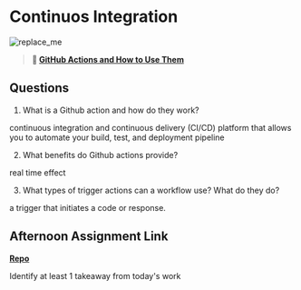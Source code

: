 # Continuos Integration

![replace_me](https://codeworks.blob.core.windows.net/public/assets/img/illustrations/placeholder.svg)

> **📖 [GitHub Actions and How to Use Them](https://codeworksacademy.com/fs-student-guide/resources/wk8-9/05-Github-Actions)**

## Questions

1. What is a Github action and how do they work?

 continuous integration and continuous delivery (CI/CD) platform that allows you to automate your build, test, and deployment pipeline

2. What benefits do Github actions provide?

real time effect

3. What types of trigger actions can a workflow use? What do they do?

a trigger that initiates a code or response.  


## Afternoon Assignment Link

**[Repo](https://github.com/deriklee451/<ASSIGNMENT_REPO>)**

Identify at least 1 takeaway from today's work
